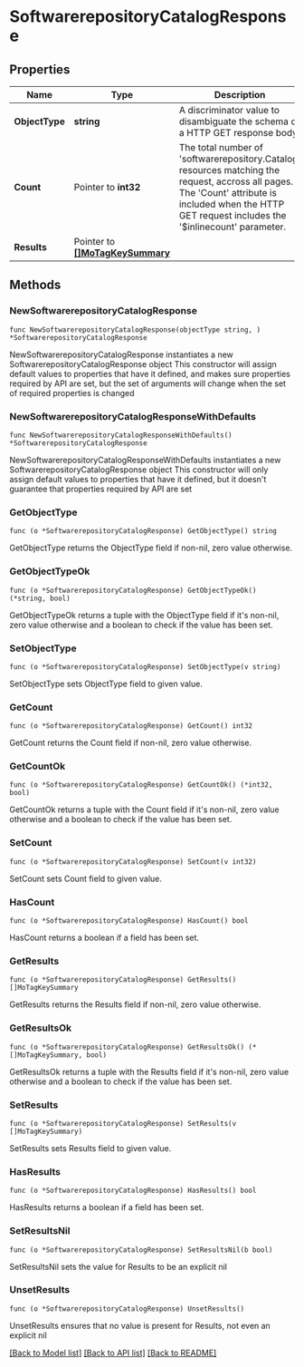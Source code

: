 # SoftwarerepositoryCatalogResponse

## Properties

Name | Type | Description | Notes
------------ | ------------- | ------------- | -------------
**ObjectType** | **string** | A discriminator value to disambiguate the schema of a HTTP GET response body. | 
**Count** | Pointer to **int32** | The total number of &#39;softwarerepository.Catalog&#39; resources matching the request, accross all pages. The &#39;Count&#39; attribute is included when the HTTP GET request includes the &#39;$inlinecount&#39; parameter. | [optional] 
**Results** | Pointer to [**[]MoTagKeySummary**](MoTagKeySummary.md) |  | [optional] 

## Methods

### NewSoftwarerepositoryCatalogResponse

`func NewSoftwarerepositoryCatalogResponse(objectType string, ) *SoftwarerepositoryCatalogResponse`

NewSoftwarerepositoryCatalogResponse instantiates a new SoftwarerepositoryCatalogResponse object
This constructor will assign default values to properties that have it defined,
and makes sure properties required by API are set, but the set of arguments
will change when the set of required properties is changed

### NewSoftwarerepositoryCatalogResponseWithDefaults

`func NewSoftwarerepositoryCatalogResponseWithDefaults() *SoftwarerepositoryCatalogResponse`

NewSoftwarerepositoryCatalogResponseWithDefaults instantiates a new SoftwarerepositoryCatalogResponse object
This constructor will only assign default values to properties that have it defined,
but it doesn't guarantee that properties required by API are set

### GetObjectType

`func (o *SoftwarerepositoryCatalogResponse) GetObjectType() string`

GetObjectType returns the ObjectType field if non-nil, zero value otherwise.

### GetObjectTypeOk

`func (o *SoftwarerepositoryCatalogResponse) GetObjectTypeOk() (*string, bool)`

GetObjectTypeOk returns a tuple with the ObjectType field if it's non-nil, zero value otherwise
and a boolean to check if the value has been set.

### SetObjectType

`func (o *SoftwarerepositoryCatalogResponse) SetObjectType(v string)`

SetObjectType sets ObjectType field to given value.


### GetCount

`func (o *SoftwarerepositoryCatalogResponse) GetCount() int32`

GetCount returns the Count field if non-nil, zero value otherwise.

### GetCountOk

`func (o *SoftwarerepositoryCatalogResponse) GetCountOk() (*int32, bool)`

GetCountOk returns a tuple with the Count field if it's non-nil, zero value otherwise
and a boolean to check if the value has been set.

### SetCount

`func (o *SoftwarerepositoryCatalogResponse) SetCount(v int32)`

SetCount sets Count field to given value.

### HasCount

`func (o *SoftwarerepositoryCatalogResponse) HasCount() bool`

HasCount returns a boolean if a field has been set.

### GetResults

`func (o *SoftwarerepositoryCatalogResponse) GetResults() []MoTagKeySummary`

GetResults returns the Results field if non-nil, zero value otherwise.

### GetResultsOk

`func (o *SoftwarerepositoryCatalogResponse) GetResultsOk() (*[]MoTagKeySummary, bool)`

GetResultsOk returns a tuple with the Results field if it's non-nil, zero value otherwise
and a boolean to check if the value has been set.

### SetResults

`func (o *SoftwarerepositoryCatalogResponse) SetResults(v []MoTagKeySummary)`

SetResults sets Results field to given value.

### HasResults

`func (o *SoftwarerepositoryCatalogResponse) HasResults() bool`

HasResults returns a boolean if a field has been set.

### SetResultsNil

`func (o *SoftwarerepositoryCatalogResponse) SetResultsNil(b bool)`

 SetResultsNil sets the value for Results to be an explicit nil

### UnsetResults
`func (o *SoftwarerepositoryCatalogResponse) UnsetResults()`

UnsetResults ensures that no value is present for Results, not even an explicit nil

[[Back to Model list]](../README.md#documentation-for-models) [[Back to API list]](../README.md#documentation-for-api-endpoints) [[Back to README]](../README.md)


